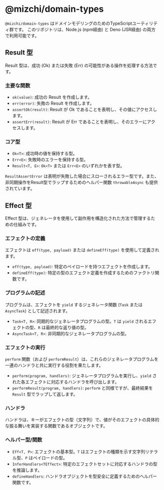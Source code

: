 # @mizchi/domain-types

`@mizchi/domain-types` はドメインモデリングのためのTypeScriptユーティリティ群です。
このリポジトリは、Node.js (npm経由) と Deno (JSR経由) の両方で利用可能です。

## Result 型

Result 型は、成功 (Ok) または失敗 (Err) の可能性がある操作を処理する方法です。

### 主要な関数

- `ok(value)`: 成功の Result を作成します。
- `err(error)`: 失敗の Result を作成します。
- `assertOk(result)`: Result が Ok であることを表明し、その値にアクセスします。
- `assertErr(result)`: Result が Err であることを表明し、そのエラーにアクセスします。

### コア型

- `Ok<T>`: 成功時の値を保持する型。
- `Err<E>`: 失敗時のエラーを保持する型。
- `Result<T, E>`: `Ok<T>` または `Err<E>` のいずれかを表す型。

`ResultAssertError` は表明が失敗した場合にスローされるエラー型です。また、非同期操作をResult型でラップするためのヘルパー関数 `throwableAsync` も提供されています。

## Effect 型

Effect 型は、ジェネレータを使用して副作用を構造化された方法で管理するための仕組みです。

### エフェクトの定義

エフェクトは `eff(type, payload)` または `defineEff(type)` を使用して定義されます。

- `eff(type, payload)`: 特定のペイロードを持つエフェクトを作成します。
- `defineEff(type)`: 特定の型のエフェクト定義を作成するためのファクトリ関数です。

### プログラムの記述

プログラムは、エフェクトを `yield` するジェネレータ関数 (`Task` または `AsyncTask`) として記述されます。

- `Task<T, R>`: 同期的なジェネレータプログラムの型。`T` は `yield` されるエフェクトの型、`R` は最終的な返り値の型。
- `AsyncTask<T, R>`: 非同期的なジェネレータプログラムの型。

### エフェクトの実行

`perform` 関数（および `performResult`）は、これらのジェネレータプログラムを一連のハンドラと共に実行する役割を果たします。

- `perform(program, handlers)`: ジェネレータプログラムを実行し、`yield` された各エフェクトに対応するハンドラを呼び出します。
- `performResult(program, handlers)`: `perform` と同様ですが、最終結果を `Result` 型でラップして返します。

### ハンドラ

ハンドラは、キーがエフェクトの型（文字列）で、値がそのエフェクトの具体的な振る舞いを実装する関数であるオブジェクトです。

### ヘルパー型/関数

- `Eff<T, P>`: エフェクトの基本型。`T` はエフェクトの種類を示す文字列リテラル型、`P` はペイロードの型。
- `InferHandlers<TEffect>`: 特定のエフェクトセットに対応するハンドラの型を推論します。
- `defineHandlers`: ハンドラオブジェクトを型安全に定義するためのヘルパー関数です。
